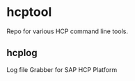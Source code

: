 # hcptool

Repo for various HCP command line tools.

## hcplog
Log file Grabber for SAP HCP Platform

